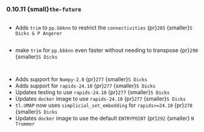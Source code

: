 ### 0.10.11 {small}`the-future`

```{rubric} Features
```
* Adds `trim` to `pp.bbknn` to restrict the `connectivities` {pr}`285` {smaller}`S Dicks & P Angerer`
```{rubric} Performance
```
* make `trim` for `pp.bbknn` even faster without needing to transpose {pr}`290` {smaller}`S Dicks`

```{rubric} Bug fixes
```

```{rubric} Misc
```
* Adds support for `Numpy-2.0` {pr}`277` {smaller}`S Dicks`
* Adds support for `rapids-24.10` {pr}`277` {smaller}`S Dicks`
* Updates testing to use `rapids-24.10` {pr}`277` {smaller}`S Dicks`
* Updates `docker` image to use `rapids-24.10` {pr}`277` {smaller}`S Dicks`
* `tl.UMAP` now uses `simplicial_set_embedding` for `rapids>=24.10` {pr}`278` {smaller}`S Dicks`
* Updates `docker` image to use the default `ENTRYPOINT` {pr}`292` {smaller} `N Trummer`
